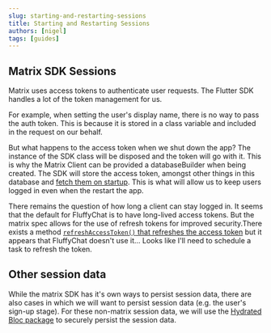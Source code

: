 ```yaml
---
slug: starting-and-restarting-sessions
title: Starting and Restarting Sessions
authors: [nigel]
tags: [guides]
---
```


## Matrix SDK Sessions

Matrix uses access tokens to authenticate user requests. The Flutter SDK handles a lot of the token management for us.

For example, when setting the user's display name, there is no way to pass the auth token. This is because it is stored in a class variable and included in the request on our behalf.

But what happens to the access token when we shut down the app? The instance of the SDK class will be disposed and the token will go with it. This is why the Matrix Client can be provided a databaseBuilder when being created. The SDK will store the access token, amongst other things in this database and [fetch them on startup](https://github.com/famedly/matrix-dart-sdk/blob/544888fe33a14e0610b2916b5069656a06aeb299/lib/src/client.dart#L1430-L1459). This is what will allow us to keep users logged in even when the restart the app.

There remains the question of how long a client can stay logged in. It seems that the default for FluffyChat is to have long-lived access tokens. But the matrix spec allows for the use of refresh tokens for improved security.There exists a method [`refreshAccessToken()` that refreshes the access token](https://github.com/famedly/matrix-dart-sdk/blob/501c457ea130481ba5b52d45d4d0ff37b8707964/lib/src/client.dart#L241-L279) but it appears that FluffyChat doesn't use it... Looks like I'll need to schedule a task to refresh the token. 

## Other session data
While the matrix SDK has it's own ways to persist session data, there are also cases in which we will want to persist session data (e.g. the user's sign-up stage). For these non-matrix session data, we will use the [Hydrated Bloc package](https://pub.dev/packages/hydrated_bloc) to securely persist the session data.



